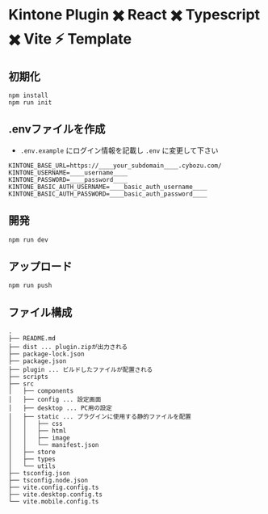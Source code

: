 # Kintone Plugin ✖️ React ✖️ Typescript ✖️ Vite ⚡️ Template

## 初期化

```
npm install
npm run init
```

## .envファイルを作成

- `.env.example` にログイン情報を記載し `.env` に変更して下さい

```
KINTONE_BASE_URL=https://____your_subdomain____.cybozu.com/
KINTONE_USERNAME=____username____
KINTONE_PASSWORD=____password____
KINTONE_BASIC_AUTH_USERNAME=____basic_auth_username____
KINTONE_BASIC_AUTH_PASSWORD=____basic_auth_password____
```

## 開発

```
npm run dev
```

## アップロード

```
npm run push
```

## ファイル構成

```
.
├── README.md
├── dist ... plugin.zipが出力される
├── package-lock.json
├── package.json
├── plugin ... ビルドしたファイルが配置される
├── scripts
├── src
│   ├── components
│   ├── config ... 設定画面
│   ├── desktop ... PC用の設定
│   ├── static ... プラグインに使用する静的ファイルを配置
│   │   ├── css
│   │   ├── html
│   │   ├── image
│   │   └── manifest.json
│   ├── store
│   ├── types
│   └── utils
├── tsconfig.json
├── tsconfig.node.json
├── vite.config.config.ts
├── vite.desktop.config.ts
└── vite.mobile.config.ts
```
